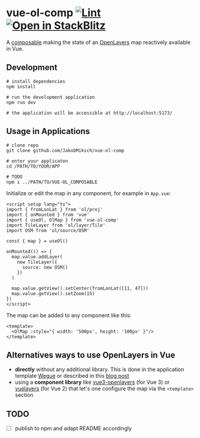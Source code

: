 # vue-ol-comp [![Lint](https://github.com/JakobMiksch/vue-ol-comp/actions/workflows/lint.yml/badge.svg)](https://github.com/JakobMiksch/vue-ol-comp/actions/workflows/lint.yml) [![Open in StackBlitz](https://developer.stackblitz.com/img/open_in_stackblitz_small.svg)](https://stackblitz.com/github/JakobMiksch/vue-ol-comp) <!-- markdown-link-check-disable-line --> 

A [composable](https://vuejs.org/guide/reusability/composables) making the state of an [OpenLayers](https://openlayers.org/) map reactively available in Vue.

## Development

```shell
# install dependencies
npm install

# run the development application
npm run dev

# the application will be accessible at http://localhost:5173/
```

## Usage in Applications

```shell
# clone repo
git clone github.com/JakobMiksch/vue-ol-comp

# enter your applicaton
cd /PATH/TO/YOUR/APP

# TODO
npm i ../PATH/TO/VUE-OL_COMPOSABLE
```

Initialize or edit the map in any component, for example in `App.vue`:

```vue
<script setup lang="ts">
import { fromLonLat } from 'ol/proj'
import { onMounted } from 'vue'
import { useOl, OlMap } from 'vue-ol-comp'
import TileLayer from 'ol/layer/Tile'
import OSM from 'ol/source/OSM'

const { map } = useOl()

onMounted(() => {
  map.value.addLayer(
    new TileLayer({
      source: new OSM()
    })
  )

  map.value.getView().setCenter(fromLonLat([11, 47]))
  map.value.getView().setZoom(15)
})
</script>
```

The map can be added to any component like this:

```vue
<template>
  <OlMap :style="{ width: '500px', height: '100px' }"/>
</template>
```

## Alternatives ways to use OpenLayers in Vue

- **directly** without any additional library. This is done in the application template [Wegue](https://github.com/wegue-oss/wegue/) or described in this [blog post](https://spatial-dev.guru/2022/02/20/integrating-openlayers-map-with-vuejs-create-map-part-1/)
- using a **component library** like [vue3-openlayers](https://github.com/MelihAltintas/vue3-openlayers) (for Vue 3) or [vuelayers](https://github.com/ghettovoice/vuelayers) (for Vue 2) that let's one configure the map via the `<template>` section

## TODO

- [ ] publish to npm and adapt README accordingly
